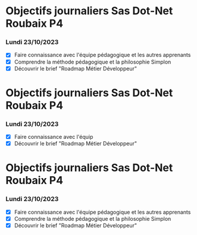 # Objectifs journaliers Sas Dot-Net Roubaix P4

### Lundi 23/10/2023

- [x] Faire connaissance avec l'équipe pédagogique et les autres apprenants
- [x] Comprendre la méthode pédagogique et la philosophie Simplon
- [x] Découvrir le brief "Roadmap Métier Développeur"
# Objectifs journaliers Sas Dot-Net Roubaix P4

### Lundi 23/10/2023

- [x] Faire connaissance avec l'équip
- [x] Découvrir le brief "Roadmap Métier Développeur"
# Objectifs journaliers Sas Dot-Net Roubaix P4

### Lundi 23/10/2023

- [x] Faire connaissance avec l'équipe pédagogique et les autres apprenants
- [x] Comprendre la méthode pédagogique et la philosophie Simplon
- [x] Découvrir le brief "Roadmap Métier Développeur"
